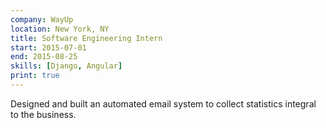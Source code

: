 ```yaml
---
company: WayUp
location: New York, NY
title: Software Engineering Intern
start: 2015-07-01
end: 2015-08-25
skills: [Django, Angular]
print: true
---
```


Designed and built an automated email system to collect statistics integral to the business.

